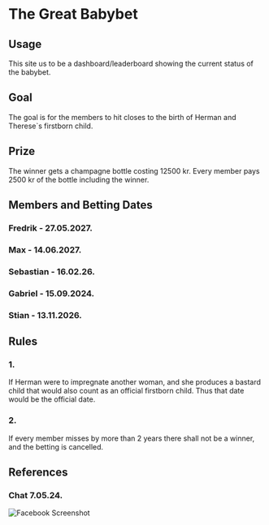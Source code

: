 # The Great Babybet

## Usage

This site us to be a dashboard/leaderboard showing the current status of the babybet.

## Goal

The goal is for the members to hit closes to the birth of Herman and Therese`s firstborn child.

## Prize

The winner gets a champagne bottle costing 12500 kr. Every member pays 2500 kr of the bottle including the winner.

## Members and Betting Dates

### Fredrik - 27.05.2027.
### Max - 14.06.2027.
### Sebastian - 16.02.26. 
### Gabriel - 15.09.2024.
### Stian - 13.11.2026.

## Rules

### 1.

If Herman were to impregnate another woman, and she produces a bastard child that would also count as an official firstborn child.
Thus that date would be the official date.

### 2.

If every member misses by more than 2 years there shall not be a winner, and the betting is cancelled.

## References

### Chat 7.05.24.
![Facebook Screenshot](https://example.com/path/to/your/image.jpg "facebookRules.png")


